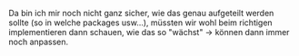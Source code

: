 Da bin ich mir noch nicht ganz sicher, wie das genau aufgeteilt werden sollte (so in welche packages usw...), müssten
wir wohl beim richtigen implementieren dann schauen, wie das so "wächst" -> können dann immer noch anpassen.
